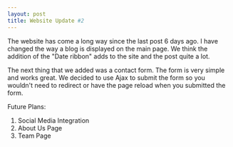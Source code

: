 ```yaml
---
layout: post
title: Website Update #2
---
```


The website has come a long way since the last post 6 days ago. I have changed the way a blog is displayed on the main page. We think the addition of the "Date ribbon" adds to the site and the post quite a lot.

The next thing that we added was a contact form. The form is very simple and works great. We decided to use Ajax to submit the form so you wouldn't need to redirect or have the page reload when you submitted the form.

Future Plans: </br >
1. Social Media Integration </br >
2. About Us Page </br >
3. Team Page </br >